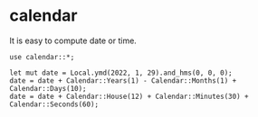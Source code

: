 # calendar
It is easy to compute date or time.
```
use calendar::*;

let mut date = Local.ymd(2022, 1, 29).and_hms(0, 0, 0);
date = date + Calendar::Years(1) - Calendar::Months(1) + Calendar::Days(10);
date = date + Calendar::House(12) + Calendar::Minutes(30) + Calendar::Seconds(60);
```
